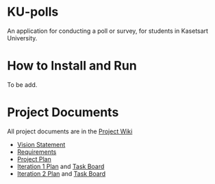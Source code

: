 # KU-polls
An application for conducting a poll or survey, for students in Kasetsart University.


# How to Install and Run
To be add.
# Project Documents
All project documents are in the [Project Wiki](../../wiki/Home)
- [Vision Statement](../../wiki/Vision%20Statement)
- [Requirements](../../wiki/Requirements)
- [Project Plan](../../wiki/Development%20Plan)
- [Iteration 1 Plan](../../wiki/Iteration%201%20Plan) and [Task Board](https://github.com/users/teenteennnii/projects/2)
- [Iteration 2 Plan](../../wiki/Iteration-2-Plan) and [Task Board](https://github.com/users/teenteennnii/projects/4)